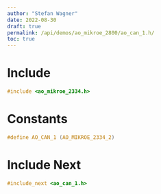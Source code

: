 ```yaml
---
author: "Stefan Wagner"
date: 2022-08-30
draft: true
permalink: /api/demos/ao_mikroe_2800/ao_can_1.h/
toc: true
---
```


# Include

```c
#include <ao_mikroe_2334.h>
```

# Constants

```c
#define AO_CAN_1 (AO_MIKROE_2334_2)
```

# Include Next

```c
#include_next <ao_can_1.h>
```
